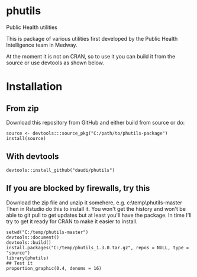 # phutils
Public Health utilities

This is package of various utilities first developed by the Public Health Intelligence team in Medway. 

At the moment it is not on CRAN, so to use it you can build it from the source or use devtools as shown below.

# Installation

## From zip
Download this repository from GitHub and either build from source or do:

	source <- devtools:::source_pkg("C:/path/to/phutils-package")
	install(source)

## With devtools

	devtools::install_github("daudi/phutils")


## If you are blocked by firewalls, try this

Download the zip file and unzip it somehere, e.g. c:\temp\phutils-master
Then in Rstudio do this to install it. You won't get the history and won't be able to git pull to get updates but at least you'll have the package. In time I'll try to get it ready for CRAN to make it easier to install.

	setwd("C:/temp/phutils-master")
	devtools::document()
	devtools::build()
	install.packages("C:/temp/phutils_1.3.0.tar.gz", repos = NULL, type = "source")
	library(phutils)
	## Test it
	proportion_graphic(0.4, denoms = 16)
	
